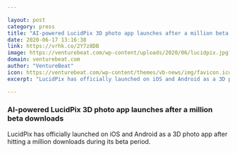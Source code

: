 ```yaml
---

layout: post
category: press
title: "AI-powered LucidPix 3D photo app launches after a million beta downloads"
date: 2020-06-17 13:16:38
link: https://vrhk.co/2Y7z8DB
image: https://venturebeat.com/wp-content/uploads/2020/06/lucidpix.jpg?w=1200&strip=all
domain: venturebeat.com
author: "VentureBeat"
icon: https://venturebeat.com/wp-content/themes/vb-news/img/favicon.ico
excerpt: "LucidPix has officially launched on iOS and Android as a 3D photo app after hitting a million downloads during its beta period."

---
```


### AI-powered LucidPix 3D photo app launches after a million beta downloads

LucidPix has officially launched on iOS and Android as a 3D photo app after hitting a million downloads during its beta period.